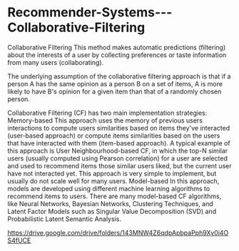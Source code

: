 # Recommender-Systems---Collaborative-Filtering
Collaborative Filtering This method makes automatic predictions (filtering) about the interests of a user by collecting preferences or taste information from many users (collaborating).
 
The underlying assumption of the collaborative filtering approach is that if a person A has the same opinion as a person B on a set of items, A is more likely to have B's opinion for a given item than that of a randomly chosen person.

Collaborative Filtering (CF) has two main implementation strategies:
Memory-based
This approach uses the memory of previous users interactions to compute users similarities based on items they've interacted (user-based approach) or compute items similarities based on the users that have interacted with them (item-based approach).
A typical example of this approach is User Neighbourhood-based CF, in which the top-N similar users (usually computed using Pearson correlation) for a user are selected and used to recommend items those similar users liked, but the current user have not interacted yet. This approach is very simple to implement, but usually do not scale well for many users.
Model-based
In this approach, models are developed using different machine learning algorithms to recommend items to users. There are many model-based CF algorithms, like Neural Networks, Bayesian Networks, Clustering Techniques, and Latent Factor Models such as Singular Value Decomposition (SVD) and Probabilistic Latent Semantic Analysis.



https://drive.google.com/drive/folders/143MNW4Z6qdpApbpaPph9Xy0i4OS4fUCE
